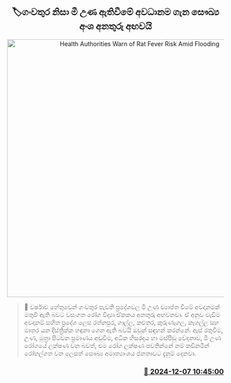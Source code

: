 <p align='center'><b><h2 align='center' title='Health Authorities Warn of Rat Fever Risk Amid Flooding'>🏷ගංවතුර නිසා මී උණ ඇතිවීමේ අවධානම ගැන සෞඛ්‍ය අංශ අනතුරු අඟවයි</h2></b></p>
<p align='center'><img src='https://helakuru.sgp1.cdn.digitaloceanspaces.com/esana/images/lib/rat-fever.jpg' width='600' alt='Health Authorities Warn of Rat Fever Risk Amid Flooding'></p>

>📝 වර්ෂාව හේතුවෙන් ගංවතුර පැවති ප්‍රදේශවල මී උණ ව්‍යාප්ත වීමේ අවදානමක් මතුවී ඇති බවට වසංගත රෝග විද්‍යා ඒකකය අනතුරු අඟවනවා.
ඒ අනුව වැඩිම අවදානම් සහිත ප්‍රදේශ ලෙස රත්නපුර, ගාල්ල, කළුතර, කුරුණෑගල, කෑගල්ල සහ මාතර යන දිස්ත්‍රික්ක හඳුනා ගෙන ඇති බවයි ඔවුන් සඳහන් කරන්නේ.
ඇස් රතුවීම, උණ, මුත්‍රා පිටවන ප්‍රමාණය අඩුවීම, අධික හිසරදය හා මස්පිඩු වේදනාව, මී උණ රෝගයේ ලක්ෂණ වන බවත්, එම රෝග ලක්ෂණ පවතින්නේ නම් කඩිනමින් රෝහල්ගත වන ලෙසත් සෞඛ්‍ය අමාත්‍යාංශය ජනතාවට දැනුම් දෙනවා. 


<h3 align='right'><a href='https://www.helakuru.lk/esana/p/105725/'>📅 2024-12-07 10:45:00</a></h3>
